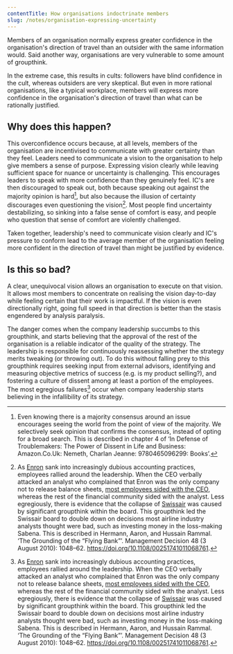 ```yaml
---
contentTitle: How organisations indoctrinate members
slug: /notes/organisation-expressing-uncertainty
---
```


Members of an organisation normally express greater confidence in the organisation's direction of travel than an outsider with the same information would. Said another way, organisations are very vulnerable to some amount of groupthink.

In the extreme case, this results in cults: followers have blind confidence in the cult, whereas outsiders are very skeptical. But even in more rational organisations, like a typical workplace, members will express more confidence in the organisation's direction of travel than what can be rationally justified.

## Why does this happen?

This overconfidence occurs because, at all levels, members of the organisation are incentivised to communicate with greater certainty than they feel. Leaders need to communicate a vision to the organisation to help give members a sense of purpose. Expressing vision clearly while leaving sufficient space for nuance or uncertainty is challenging. This encourages leaders to speak with more confidence than they genuinely feel. IC's are then discouraged to speak out, both because speaking out against the majority opinion is hard[^2], but also because the illusion of certainty discourages even questioning the vision[^3]. Most people find uncertainty destabilizing, so sinking into a false sense of comfort is easy, and people who question that sense of comfort are violently challenged.

Taken together, leadership's need to communicate vision clearly and IC's pressure to conform lead to the average member of the organisation feeling more confident in the direction of travel than might be justified by evidence.

## Is this so bad?

A clear, unequivocal vision allows an organisation to execute on that vision. It allows most members to concentrate on realising the vision day-to-day while feeling certain that their work is impactful. If the vision is even directionally right, going full speed in that direction is better than the stasis engendered by analysis paralysis.

The danger comes when the company leadership succumbs to this groupthink, and starts believing that the approval of the rest of the organisation is a reliable indicator of the quality of the strategy. The leadership is responsible for continuously reassessing whether the strategy merits tweaking (or throwing out). To do this without falling prey to this groupthink requires seeking input from external advisors, identifying and measuring objective metrics of success (e.g. is my product selling?), and fostering a culture of dissent among at least a portion of the employees. The most egregious failures[^3] occur when company leadership starts believing in the infallibility of its strategy.

[^1]: There is plenty of evidence in the psychology literature that suggests people make poor decisions just to follow the majority. The most famous example is the [Asch conformity experiments](https://en.wikipedia.org/wiki/Asch_conformity_experiments): test subjects were very strongly influenced by the majority which, unbeknownst to the subject, was made up entirely of confederates of the experimenter. The influence was sufficiently strong that test subjects often trusted the majority over their own eyes.
[^2]: Even knowing there is a majority consensus around an issue encourages seeing the world from the point of view of the majority. We selectively seek opinion that confirms the consensus, instead of opting for a broad search. This is described in chapter 4 of ‘In Defense of Troublemakers: The Power of Dissent in Life and Business: Amazon.Co.Uk: Nemeth, Charlan Jeanne: 9780465096299: Books’.
[^3]: As [Enron](https://en.wikipedia.org/wiki/Enron_scandal) sank into increasingly dubious accounting practices, employees rallied around the leadership. When the CEO verbally attacked an analyst who complained that Enron was the only company not to release balance sheets, [most employees sided with the CEO](https://www.webcitation.org/5tZ2MXiZi?url=http://www.forbes.com/2009/07/10/ceo-anger-management-ceonetwork-leadership-outbursts_slide_2.html), whereas the rest of the financial community sided with the analyst. Less egregiously, there is evidence that the collapse of [Swissair](https://en.wikipedia.org/wiki/Swissair) was caused by significant groupthink within the board. This groupthink led the Swissair board to double down on decisions most airline industry analysts thought were bad, such as investing money in the loss-making Sabena. This is described in Hermann, Aaron, and Hussain Rammal. ‘The Grounding of the “Flying Bank”’. Management Decision 48 (3 August 2010): 1048–62. https://doi.org/10.1108/00251741011068761.

